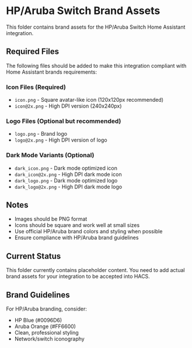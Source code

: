 # HP/Aruba Switch Brand Assets

This folder contains brand assets for the HP/Aruba Switch Home Assistant integration.

## Required Files

The following files should be added to make this integration compliant with Home Assistant brands requirements:

### Icon Files (Required)
- `icon.png` - Square avatar-like icon (120x120px recommended)
- `icon@2x.png` - High DPI version (240x240px)

### Logo Files (Optional but recommended)
- `logo.png` - Brand logo
- `logo@2x.png` - High DPI version of logo

### Dark Mode Variants (Optional)
- `dark_icon.png` - Dark mode optimized icon
- `dark_icon@2x.png` - High DPI dark mode icon
- `dark_logo.png` - Dark mode optimized logo  
- `dark_logo@2x.png` - High DPI dark mode logo

## Notes

- Images should be PNG format
- Icons should be square and work well at small sizes
- Use official HP/Aruba brand colors and styling when possible
- Ensure compliance with HP/Aruba brand guidelines

## Current Status

This folder currently contains placeholder content. You need to add actual brand assets for your integration to be accepted into HACS.

## Brand Guidelines

For HP/Aruba branding, consider:
- HP Blue (#0096D6)
- Aruba Orange (#FF6600) 
- Clean, professional styling
- Network/switch iconography